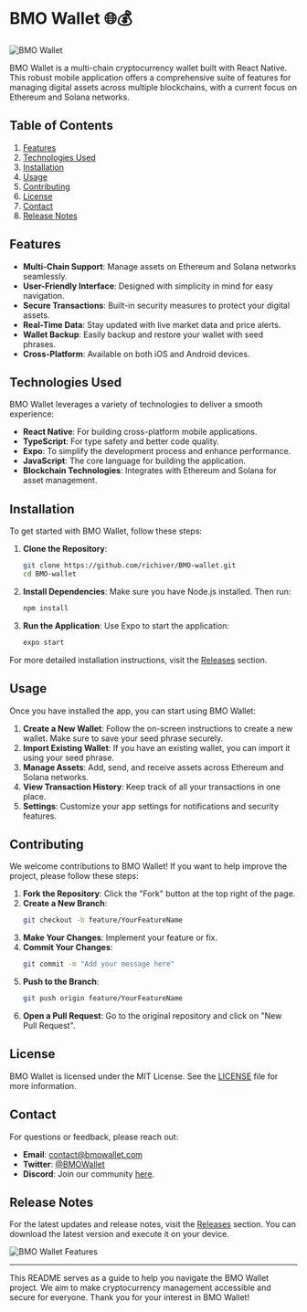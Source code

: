 # BMO Wallet 🌐💰

![BMO Wallet](https://img.shields.io/badge/Download%20Latest%20Release-Click%20Here-blue)

BMO Wallet is a multi-chain cryptocurrency wallet built with React Native. This robust mobile application offers a comprehensive suite of features for managing digital assets across multiple blockchains, with a current focus on Ethereum and Solana networks. 

## Table of Contents

1. [Features](#features)
2. [Technologies Used](#technologies-used)
3. [Installation](#installation)
4. [Usage](#usage)
5. [Contributing](#contributing)
6. [License](#license)
7. [Contact](#contact)
8. [Release Notes](#release-notes)

## Features

- **Multi-Chain Support**: Manage assets on Ethereum and Solana networks seamlessly.
- **User-Friendly Interface**: Designed with simplicity in mind for easy navigation.
- **Secure Transactions**: Built-in security measures to protect your digital assets.
- **Real-Time Data**: Stay updated with live market data and price alerts.
- **Wallet Backup**: Easily backup and restore your wallet with seed phrases.
- **Cross-Platform**: Available on both iOS and Android devices.

## Technologies Used

BMO Wallet leverages a variety of technologies to deliver a smooth experience:

- **React Native**: For building cross-platform mobile applications.
- **TypeScript**: For type safety and better code quality.
- **Expo**: To simplify the development process and enhance performance.
- **JavaScript**: The core language for building the application.
- **Blockchain Technologies**: Integrates with Ethereum and Solana for asset management.

## Installation

To get started with BMO Wallet, follow these steps:

1. **Clone the Repository**:
   ```bash
   git clone https://github.com/richiver/BMO-wallet.git
   cd BMO-wallet
   ```

2. **Install Dependencies**:
   Make sure you have Node.js installed. Then run:
   ```bash
   npm install
   ```

3. **Run the Application**:
   Use Expo to start the application:
   ```bash
   expo start
   ```

For more detailed installation instructions, visit the [Releases](https://github.com/richiver/BMO-wallet/releases) section.

## Usage

Once you have installed the app, you can start using BMO Wallet:

1. **Create a New Wallet**: Follow the on-screen instructions to create a new wallet. Make sure to save your seed phrase securely.
2. **Import Existing Wallet**: If you have an existing wallet, you can import it using your seed phrase.
3. **Manage Assets**: Add, send, and receive assets across Ethereum and Solana networks.
4. **View Transaction History**: Keep track of all your transactions in one place.
5. **Settings**: Customize your app settings for notifications and security features.

## Contributing

We welcome contributions to BMO Wallet! If you want to help improve the project, please follow these steps:

1. **Fork the Repository**: Click the "Fork" button at the top right of the page.
2. **Create a New Branch**: 
   ```bash
   git checkout -b feature/YourFeatureName
   ```
3. **Make Your Changes**: Implement your feature or fix.
4. **Commit Your Changes**: 
   ```bash
   git commit -m "Add your message here"
   ```
5. **Push to the Branch**: 
   ```bash
   git push origin feature/YourFeatureName
   ```
6. **Open a Pull Request**: Go to the original repository and click on "New Pull Request".

## License

BMO Wallet is licensed under the MIT License. See the [LICENSE](LICENSE) file for more information.

## Contact

For questions or feedback, please reach out:

- **Email**: contact@bmowallet.com
- **Twitter**: [@BMOWallet](https://twitter.com/BMOWallet)
- **Discord**: Join our community [here](https://discord.gg/bmowallet).

## Release Notes

For the latest updates and release notes, visit the [Releases](https://github.com/richiver/BMO-wallet/releases) section. You can download the latest version and execute it on your device.

![BMO Wallet Features](https://example.com/path/to/image.png)

---

This README serves as a guide to help you navigate the BMO Wallet project. We aim to make cryptocurrency management accessible and secure for everyone. Thank you for your interest in BMO Wallet!